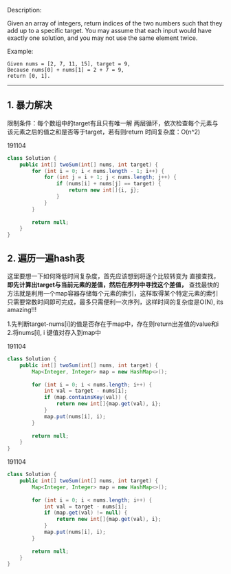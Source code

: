 Description:

Given an array of integers, return indices of the two numbers such that they add up to a specific target.
You may assume that each input would have exactly one solution, and you may not use the same element twice.

Example:
```
Given nums = [2, 7, 11, 15], target = 9,
Because nums[0] + nums[1] = 2 + 7 = 9,
return [0, 1].
```

---

## 1. 暴力解决
限制条件：每个数组中的target有且只有唯一解
两层循环，依次检查每个元素与该元素之后的值之和是否等于target，若有则return
时间复杂度：O(n^2)

191104
```java
class Solution {
    public int[] twoSum(int[] nums, int target) {
        for (int i = 0; i < nums.length - 1; i++) {
            for (int j = i + 1; j < nums.length; j++) {
                if (nums[i] + nums[j] == target) {
                    return new int[]{i, j};
                }
            }
        }
        
        return null;
    }
}
```

## 2. 遍历一遍hash表
这里要想一下如何降低时间复杂度，首先应该想到将逐个比较转变为 直接查找，**即先计算出target与当前元素的差值，然后在序列中寻找这个差值，**
查找最快的方法就是利用一个map容器存储每个元素的索引，这样取得某个特定元素的索引只需要常数时间即可完成，最多只需便利一次序列，这样时间的复杂度是O(N), its amazing!!!

1.先判断target-nums[i]的值是否存在于map中，存在则return出差值的value和i
2.将nums[i], i 键值对存入到map中

191104
```java
class Solution {
    public int[] twoSum(int[] nums, int target) {
        Map<Integer, Integer> map = new HashMap<>();
        
        for (int i = 0; i < nums.length; i++) {
            int val = target - nums[i];
            if (map.containsKey(val)) {
                return new int[]{map.get(val), i};
            }
            map.put(nums[i], i);
        }
        
        return null;
    }
}
```


191104
```java
class Solution {
    public int[] twoSum(int[] nums, int target) {
        Map<Integer, Integer> map = new HashMap<>();
        
        for (int i = 0; i < nums.length; i++) {
            int val = target - nums[i];
            if (map.get(val) != null) {  
                return new int[]{map.get(val), i};
            }
            map.put(nums[i], i);
        }
        
        return null;
    }
}
```

